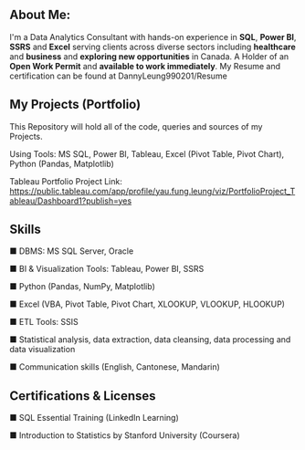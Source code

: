 About Me:
---
I'm a Data Analytics Consultant with hands-on experience in **SQL**, **Power BI**, **SSRS** and **Excel** serving clients across diverse sectors including **healthcare** and **business** and **exploring new opportunities** in Canada.
A Holder of an **Open Work Permit** and **available to work immediately**.
My Resume and certification can be found at DannyLeung990201/Resume

My Projects (Portfolio)
---
This Repository will hold all of the code, queries and sources of my Projects.

Using Tools: MS SQL, Power BI, Tableau, Excel (Pivot Table, Pivot Chart), Python (Pandas, Matplotlib)

Tableau Portfolio Project Link: https://public.tableau.com/app/profile/yau.fung.leung/viz/PortfolioProject_Tableau/Dashboard1?publish=yes

Skills
---
■	DBMS: MS SQL Server, Oracle 

■ BI & Visualization Tools: Tableau, Power BI, SSRS 

■	Python (Pandas, NumPy, Matplotlib) 

■	Excel (VBA, Pivot Table, Pivot Chart, XLOOKUP, VLOOKUP, HLOOKUP)

■	ETL Tools: SSIS

■	Statistical analysis, data extraction, data cleansing, data processing and data visualization

■	Communication skills (English, Cantonese, Mandarin)

Certifications & Licenses
---
■	SQL Essential Training (LinkedIn Learning)

■	Introduction to Statistics by Stanford University (Coursera)
